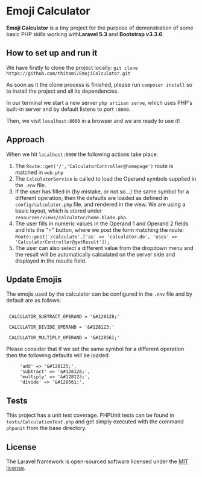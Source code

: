 # Emoji Calculator

**Emoji Calculator** is a tiny project for the purpose of demonstration of some basic PHP skills working with**Laravel 5.3** and **Bootstrap v3.3.6**. 

## How to set up and run it

We have firstly to clone the project locally: `git clone https://github.com/thitami/EmojiCalculator.git`

As soon as it the clone process is finished, please run `composer install` so to install the project and all its dependencies.

In our terminal we start a new server `php artisan serve`, which uses PHP's built-in server and by default listens to port `:8000`.

Then, we visit `localhost:8000` in a browser and we are ready to use it!

## Approach

When we hit `localhost:8000` the following actions take place:
1. The `Route::get('/','CalculatorController@homepage')` route is matched in `web.php`
2. The `CalculatorService` is called to load the Operand symbols supplied in the `.env` file.
3. If the user has filled in (by mistake, or not so...) the same symbol for a different operation, then the defaults are loaded as defined in `config/calculator.php` file, and rendered in the view.
          We are using a basic layout, which is stored under `resources/views/calculator/home.blade.php`.
4. The user fills in numeric values in the Operand 1 and Operand 2 fields and hits the "=" button, where we post the form 
matching the route: `Route::post('/calculate',['as' => 'calculator.do', 'uses' => 'CalculatorController@getResult']);`
5. The user can also select a different value from the dropdown menu and the result will be automatically calculated on the server side and displayed in the results field.           

## Update Emojis
The emojis used by the calculator can be configured in the `.env` file and by default are as follows: 

```CALCULATOR_ADD_OPERAND = '&#128125;'

 CALCULATOR_SUBTRACT_OPERAND = '&#128128;'
 
 CALCULATOR_DIVIDE_OPERAND = '&#128123;'
 
 CALCULATOR_MULTIPLY_OPERAND = '&#128561;'
 ```
 
Please consider that if we set the same symbol for a different operation then the following defaults
 will be loaded:
            
         'add' => '&#128125;',
         'subtract' => '&#128128;',
         'multiply' => '&#128123;',
         'divide' => '&#128561;',

## Tests
This project has a unit test coverage. PHPUnit tests can be found in `tests/CalculationTest.php` and get simply executed
with the command `phpunit` from the base directory.

## License

The Laravel framework is open-sourced software licensed under the [MIT license](http://opensource.org/licenses/MIT).
